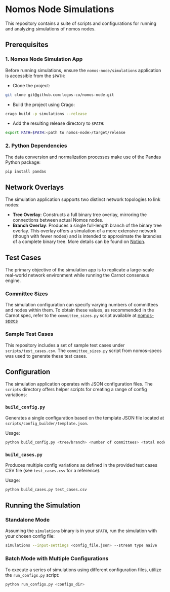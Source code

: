 # Nomos Node Simulations

This repository contains a suite of scripts and configurations for running and analyzing simulations of nomos nodes.

## Prerequisites

### 1. Nomos Node Simulation App
Before running simulations, ensure the `nomos-node/simulations` application is accessible from the `$PATH`:
- Clone the project:
```bash
git clone git@github.com:logos-co/nomos-node.git
```
- Build the project using Crago:
```bash
crago build -p simulations --release
```
- Add the resulting release directory to `$PATH`:
```bash
export PATH=$PATH:<path to nomos-node>/target/release
```

### 2. Python Dependencies
The data conversion and normalization processes make use of the Pandas Python package:
```bash
pip install pandas
```

## Network Overlays

The simulation application supports two distinct network topologies to link nodes:

- **Tree Overlay**: Constructs a full binary tree overlay, mirroring the connections between actual Nomos nodes.
- **Branch Overlay**: Produces a single full-length branch of the binary tree overlay. This overlay offers a simulation of a more extensive network (though with fewer nodes) and is intended to approximate the latencies of a complete binary tree. More details can be found on [Notion](https://www.notion.so/Carnot-Simulation-Mechanism-c025dbab6b374c139004aae45831cf78).

## Test Cases

The primary objective of the simulation app is to replicate a large-scale real-world network environment while running the Carnot consensus engine.

### Committee Sizes
The simulation configuration can specify varying numbers of committees and nodes within them. To obtain these values, as recommended in the Carnot spec, refer to the `committee_sizes.py` script available at [nomos-specs](https://github.com/logos-co/nomos-specs/blob/master/carnot/committee_sizes.py)

### Sample Test Cases
This repository includes a set of sample test cases under `scripts/test_cases.csv`. The `committee_sizes.py` script from nomos-specs was used to generate these test cases.

## Configuration

The simulation application operates with JSON configuration files. The `scripts` directory offers helper scripts for creating a range of config variations:

### `build_config.py`
Generates a single configuration based on the template JSON file located at `scripts/config_builder/template.json`.

Usage:
```bash
python build_config.py <tree/branch> <number of committees> <total nodes> <config name> <optional max_view to simulate> <optional network variation defined in config_builder/network>
```

### `build_cases.py`
Produces multiple config variations as defined in the provided test cases CSV file (see `test_cases.csv` for a reference).

Usage:
```bash
python build_cases.py test_cases.csv
```

## Running the Simulation

### Standalone Mode
Assuming the `simulations` binary is in your `$PATH`, run the simulation with your chosen config file:
```bash
simulations --input-settings <config_file.json> --stream type naive
```

### Batch Mode with Multiple Configurations
To execute a series of simulations using different configuration files, utilize the `run_configs.py` script:
```bash
python run_configs.py <configs_dir>
```
